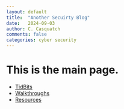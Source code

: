 ```yaml
---
layout: default
title:  "Another Secuirty Blog"
date:   2024-09-03
author: C. Casquatch
comments: false
categories: cyber security
---
```


# This is the main page. 

* [TidBits](./TidBits-Main.md)
* [Walkthroughs](./Walkthrough-Main.md)
* [Resources](./Resources-page.html)

